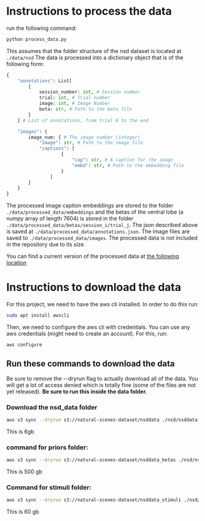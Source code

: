 # Instructions to process the data
run the following command:
```bash
python process_data.py
```
This assumes that the folder structure of the nsd dataset is located at ``./data/nsd``
The data is processed into a dictionary object that is of the following form:
```python
{
    "annotations": List[
        {
            session_number: int, # Session number
            trial: int, # Trial number
            image: int, # Image Number
            beta: str, # Path to the beta file
        }
    ] # List of annotations, from trial 0 to the end

    "images": {
        image_num: { # The image number (integer)
            "image": str, # Path to the image file
            "captions": [
                    {
                        "cap": str, # A caption for the image
                        "embd": str, # Path to the embedding file 
                    }
                ]
        }
    }
}

```
The processed image caption embeddings are stored to the folder ``./data/processed_data/embeddings`` and the betas of the ventral lobe (a numpy array of length 7604) is stored in the folder ``./data/processed_data/betas/session_i/trial_j``. The json described above is saved at ``./data/processed_data/annotations.json``. The image files are saved to ``./data/processed_data/images``. The processed data is not included in the repository due to its size.

You can find a current version of the processed data at [the following location](https://drive.google.com/file/d/1Xg_1bnFIiKy8jeAUI3qxJ_Ph9dxlaBfs/view?usp=sharing)
# Instructions to download the data

For this project, we need to have the aws cli installed. In order to do this run:
```bash
sudo apt install awscli
```

Then, we need to configure the aws cli with credentials. You can use any aws credentials (might need to create an account). For this, run:
```bash
aws configure
```

## Run these commands to download the data
Be sure to remove the --dryrun flag to actually download all of the data. You will get a lot of access denied which is totally fine (some of the files are not yet released).
**Be sure to run this inside the data folder.**

### Download the nsd_data folder
```bash
aws s3 sync --dryrun s3://natural-scenes-dataset/nsddata ./nsd/nsddata --exclude "*func1mm*" --exclude "*subj02*" --exclude "*subj03*" --exclude "*subj04*" --exclude "*subj05*" --exclude "*subj06*" --exclude "*subj07*" --exclude "*subj08*"
```
This is 6gb

### command for priors folder:
```bash
aws s3 sync --dryrun s3://natural-scenes-dataset/nsddata_betas ./nsd/nsddata_betas --exclude "*func1mm*" --exclude "*subj02*" --exclude "*subj03*" --exclude "*subj04*" --exclude "*subj05*" --exclude "*subj06*" --exclude "*subj07*" --exclude "*subj08*"
```
This is 500 gb

### Command for stimuli folder:
```bash
aws s3 sync --dryrun s3://natural-scenes-dataset/nsddata_stimuli ./nsd/nsddata_stimuli --exclude "*func1mm*" --exclude "*subj02*" --exclude "*subj03*" --exclude "*subj04*" --exclude "*subj05*" --exclude "*subj06*" --exclude "*subj07*" --exclude "*subj08*"
```
This is 60 gb
